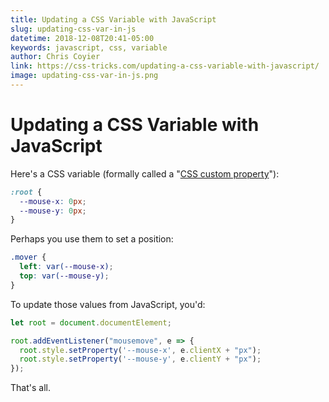 ```yaml
---
title: Updating a CSS Variable with JavaScript
slug: updating-css-var-in-js
datetime: 2018-12-08T20:41-05:00
keywords: javascript, css, variable
author: Chris Coyier
link: https://css-tricks.com/updating-a-css-variable-with-javascript/
image: updating-css-var-in-js.png
---
```


# Updating a CSS Variable with JavaScript

Here's a CSS variable (formally called a "[CSS custom property](https://css-tricks.com/tag/custom-properties/)"):

```css
:root {
  --mouse-x: 0px;
  --mouse-y: 0px;
}
```

Perhaps you use them to set a position:

```css
.mover {
  left: var(--mouse-x);
  top: var(--mouse-y);
}
```

To update those values from JavaScript, you'd:

```js
let root = document.documentElement;

root.addEventListener("mousemove", e => {
  root.style.setProperty('--mouse-x', e.clientX + "px");
  root.style.setProperty('--mouse-y', e.clientY + "px");
});
```

That's all.
